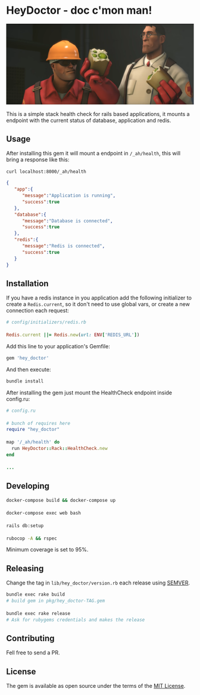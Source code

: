 # HeyDoctor - doc c'mon man!

![banner](banner.png)

This is a simple stack health check for rails based applications, it mounts a endpoint with the current status of database, application and redis.

## Usage

After installing this gem it will mount a endpoint in `/_ah/health`, this will bring a response like this:

`curl localhost:8000/_ah/health`

```json
{
   "app":{
      "message":"Application is running",
      "success":true
   },
   "database":{
      "message":"Database is connected",
      "success":true
   },
   "redis":{
      "message":"Redis is connected",
      "success":true
   }
}
```

## Installation

If you have a redis instance in you application add the following initializer to create a `Redis.current`, so it don't need to use global vars, or create a new connection each request:

```ruby
# config/initializers/redis.rb

Redis.current ||= Redis.new(url: ENV['REDIS_URL'])
```

Add this line to your application's Gemfile:

```ruby
gem 'hey_doctor'
```

And then execute:
```bash
bundle install
```

After installing the gem just mount the HealthCheck endpoint inside config.ru:

```ruby
# config.ru

# bunch of requires here
require "hey_doctor"

map '/_ah/health' do
  run HeyDoctor::Rack::HealthCheck.new
end

...
```

## Developing

```bash
docker-compose build && docker-compose up

docker-compose exec web bash

rails db:setup

rubocop -A && rspec
```

Minimum coverage is set to 95%.

## Releasing

Change the tag in `lib/hey_doctor/version.rb` each release using [SEMVER](https://semver.org/lang/pt-BR/).

```bash
bundle exec rake build
# build gem in pkg/hey_doctor-TAG.gem

bundle exec rake release
# Ask for rubygems credentials and makes the release
```
## Contributing

Fell free to send a PR.

## License

The gem is available as open source under the terms of the [MIT License](https://opensource.org/licenses/MIT).
